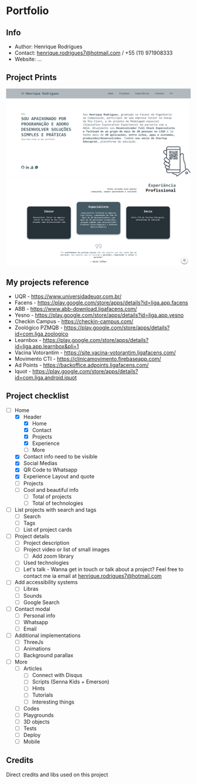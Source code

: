 # Portfolio

## Info
- Author: Henrique Rodrigues
- Contact: henrique.rodrigues7@hotmail.com / +55 (11) 971908333
- Website: ...

## Project Prints

![](src/assets/port1.PNG)
![](src/assets/port2.PNG)

## My projects reference

* UQR - https://www.universidadeuqr.com.br/
* Facens - https://play.google.com/store/apps/details?id=liga.app.facens
* ABB - https://www.abb-download.ligafacens.com/
* Yesno - https://play.google.com/store/apps/details?id=liga.app.yesno
* Checkin Campus - https://checkin-campus.com/
* Zoológico PZMQB - https://play.google.com/store/apps/details?id=com.liga.zoologico
* Learnbox - https://play.google.com/store/apps/details?id=liga.app.learnbox&pli=1
* Vacina Votorantim - https://site.vacina-votorantim.ligafacens.com/
* Movimento CTI - https://clinicamovimento.firebaseapp.com/
* Ad Points - https://backoffice.adpoints.ligafacens.com/
* Iquot - https://play.google.com/store/apps/details?id=com.liga.android.iquot

## Project checklist

- [ ] Home
    - [x] Header
        - [x] Home
        - [x] Contact
        - [x] Projects
        - [x] Experience
        - [ ] More
    - [x] Contact info need to be visible
    - [x] Social Medias
    - [x] QR Code to Whatsapp
    - [x] Experience Layout and quote
    - [ ] Projects
    - [ ] Cool and beautiful info
        - [ ] Total of projects
        - [ ] Total of technologies
- [ ] List projects with search and tags
    - [ ] Search
    - [ ] Tags
    - [ ] List of project cards
- [ ] Project details
    - [ ] Project description
    - [ ] Project video or list of small images
        - [ ] Add zoom library 
    - [ ] Used technologies
    - [ ] Let's talk - Wanna get in touch or talk about a project? Feel free to contact me ia email at henrique.rodrigues7@hotmail.com
- [ ] Add accessibility systems
    - [ ] Libras
    - [ ] Sounds
    - [ ] Google Search
- [ ] Contact modal
    - [ ] Personal info 
    - [ ] Whatsapp
    - [ ] Email
- [ ] Additional implementations
    - [ ] ThreeJs
    - [ ] Animations
    - [ ] Background parallax
- [ ] More
    - [ ] Articles
        - [ ] Connect with Disqus
        - [ ] Scripts (Senna Kids + Emerson)
        - [ ] Hints
        - [ ] Tutorials
        - [ ] Interesting things
    - [ ] Codes
    - [ ] Playgrounds
    - [ ] 3D objects
    - [ ] Tests
    - [ ] Deploy
    - [ ] Mobile

## Credits

Direct credits and libs used on this project


